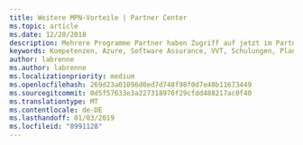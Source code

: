 ```yaml
---
title: Weitere MPN-Vorteile | Partner Center
ms.topic: article
ms.date: 12/20/2018
description: Mehrere Programme Partner haben Zugriff auf jetzt im Partner Center
keywords: Kompetenzen, Azure, Software Assurance, VVT, Schulungen, Planen von Diensten
author: labrenne
ms.author: labrenne
ms.localizationpriority: medium
ms.openlocfilehash: 269d23a01096d0ed7d748f98f0d7e48b11673449
ms.sourcegitcommit: 0d5f57633e3a227318976f29cfdd488217ac0f40
ms.translationtype: MT
ms.contentlocale: de-DE
ms.lasthandoff: 01/03/2019
ms.locfileid: "8991128"
---
```

